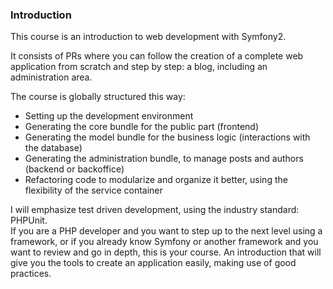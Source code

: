### Introduction

This course is an introduction to web development with Symfony2.  

It consists of PRs where you can follow the creation of a complete web application from scratch and step by step: a blog, including an administration area.

The course is globally structured this way:  

* Setting up the development environment 
* Generating the core bundle for the public part (frontend) 
* Generating the model bundle for the business logic (interactions with the database) 
* Generating the administration bundle, to manage posts and authors (backend or backoffice) 
* Refactoring code to modularize and organize it better, using the flexibility of the service container 

I will emphasize test driven development, using the industry standard: PHPUnit.  
If you are a PHP developer and you want to step up to the next level using a framework, or if you already know Symfony or another framework and you want to review and go in depth, this is your course. 
An introduction that will give you the tools to create an application easily, making use of good practices.  
